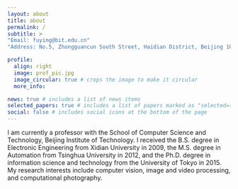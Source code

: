 ```yaml
---
layout: about
title: about
permalink: /
subtitle: >
"Email: fuying@bit.edu.cn"
"Address: No.5, Zhongguancun South Street, Haidian District, Beijing 100081, China"

profile:
  align: right
  image: prof_pic.jpg
  image_circular: true # crops the image to make it circular
  more_info:

news: true # includes a list of news items
selected_papers: true # includes a list of papers marked as "selected={true}"
social: false # includes social icons at the bottom of the page
---
```


I am currently a professor with the School of Computer Science and Technology, Beijing Institute of Technology. I received the B.S. degree in Electronic Engineering from Xidian University in 2009, the M.S. degree in Automation from Tsinghua University in 2012, and the Ph.D. degree in information science and technology from the University of Tokyo in 2015. My research interests include computer vision, image and video processing, and computational photography.
